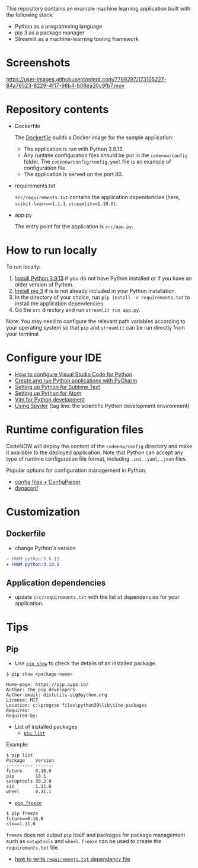 This repository contains an example machine learning application built with the following stack:
- Python as a programming language
- pip 3 as a package manager
- Streamlit as a machine-learning tooling framework

# Screenshots
https://user-images.githubusercontent.com/7799297/173105227-84a76523-8229-4f17-98b4-b08ea30c9fb7.mov


# Repository contents
- Dockerfile

  The [Dockerfile](./Dockerfile) builds a Docker image for the sample application:
  - The application is run with Python 3.9.13.
  - Any runtime configuration files should be put in the `codenow/config` folder. The `codenow/config/config.yaml` file is an example of configuration file. 
  - The application is served on the port 80.

- requirements.txt
  
  `src/requirements.txt` contains the application dependencies (here, `scikit-learn==1.1.1`, `streamlit==1.10.0`). 

- app.py
  
  The entry point for the application is `src/app.py`.

# How to run locally
To run locally:

1. [Install Python 3.9.13](https://www.python.org/downloads/) if you do not have Python installed or if you have an older version of Python.
2. [Install pip 3](https://pip.pypa.io/en/stable/installation/) if is is not already included in your Python installation.
3. In the directory of your choice, run `pip install -r requirements.txt` to install the application dependencies.
4. Go the `src` directory and run `streamlit run app.py`.

Note: You may need to configure the relevant path variables according to your operating system so that `pip` and `streamlit` can be run directly from your terminal.

# Configure your IDE
- [How to configure Visual Studio Code for Python](https://code.visualstudio.com/docs/python/python-tutorial)
- [Create and run Python applications with PyCharm](https://www.jetbrains.com/help/pycharm/creating-and-running-your-first-python-project.html)
- [Setting up Python for Sublime Text](https://www.youtube.com/watch?v=xFciV6Ew5r4)
- [Setting up Python for Atom](https://www.youtube.com/watch?v=DjEuROpsvp4&t=633s "Setting up a Python Development Environment in Atom")
- [Vim for Python development](https://stackabuse.com/vim-for-python-development/ "Vim for Python development")
- [Using Spyder](https://docs.spyder-ide.org/current/quickstart.html) (tag line: the scientific Python development environment)

# Runtime configuration files
CodeNOW will deploy the content of the `codenow/config` directory and make it available to the deployed application. Note that Python can accept any type of runtime configuration file format, including `.ini`, `.yaml`, `.json` files.

Popular options for configuration management in Python:
- [config files + ConfigParser](https://zetcode.com/python/configparser/)
- [dynaconf](https://www.dynaconf.com/)


# Customization
## Dockerfile
- change Python's version

```diff
- FROM python:3.9.13
+ FROM python:3.10.5
```

## Application dependencies
- update `src/requirements.txt` with the list of dependencies for your application.

# Tips
## Pip
- Use [`pip show`](https://pip.pypa.io/en/stable/cli/pip_show/) to check the details of an installed package.

```shell
$ pip show <package-name>

Home-page: https://pip.pypa.io/
Author: The pip developers
Author-email: distutils-sig@python.org
License: MIT
Location: c:\program files\python39\lib\site-packages
Requires:
Required-by:
```

- List of installed packages
  - [`pip list`](https://pip.pypa.io/en/stable/cli/pip_list/)

Example:
```shell
$ pip list
Package    Version
---------- -------
future     0.16.0
pip        18.1
setuptools 39.2.0
six        1.11.0
wheel      0.31.1
```


- [`pip freeze`](https://pip.pypa.io/en/stable/cli/pip_freeze/)

```
$ pip freeze
future==0.16.0
six==1.11.0
```

`freeze`  does not output  `pip`  itself and packages for package management such as  `setuptools`  and  `wheel`. `freeze` can be used to create  the `requirements.txt` file.

  - [how to write `requirements.txt` dependency file](https://note.nkmk.me/en/python-pip-install-requirements/)
